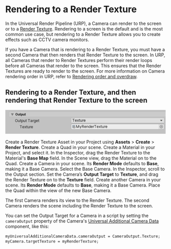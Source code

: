 # Rendering to a Render Texture
In the Universal Render Pipeline (URP), a Camera can render to the screen or to a [Render Texture](https://docs.unity3d.com/Manual/class-RenderTexture.html). Rendering to a screen is the default and is the most common use case, but rendering to a Render Texture allows you to create effects such as CCTV camera monitors.

If you have a Camera that is rendering to a Render Texture, you must have a second Camera that then renders that Render Texture to the screen. In URP, all Cameras that render to Render Textures perform their render loops before all Cameras that render to the screen. This ensures that the Render Textures are ready to render to the screen. For more information on Camera rendering order in URP, refer to [Rendering order and overdraw](cameras-advanced.md).

## Rendering to a Render Texture, and then rendering that Render Texture to the screen

![Rendering to a Render Texture in URP](Images/camera-inspector-output-target.png)

Create a Render Texture Asset in your Project using **Assets** > **Create** > **Render Texture**.
Create a Quad in your scene.
Create a Material in your Project, and select it. In the Inspector, drag the Render Texture to the Material's **Base Map** field.
In the Scene view, drag the Material on to the Quad.
Create a Camera in your scene. Its **Render Mode** defaults to **Base**, making it a Base Camera.
Select the Base Camera.
In the Inspector, scroll to the Output section.
Set the Camera’s  **Output Target** to **Texture**, and drag the Render Texture on to the **Texture** field.
Create another Camera in your scene. Its **Render Mode** defaults to **Base**, making it a Base Camera.
Place the Quad within the view of the new Base Camera.

The first Camera renders its view to the Render Texture. The second Camera renders the scene including the Render Texture to the screen.

You can set the Output Target for a Camera in a script by setting the `cameraOutput` property of the Camera's  [Universal Additional Camera Data](xref:UnityEngine.Rendering.Universal.UniversalAdditionalCameraData) component, like this:

```
myUniversalAdditionalCameraData.cameraOutput = CameraOutput.Texture;
myCamera.targetTexture = myRenderTexture;
```
